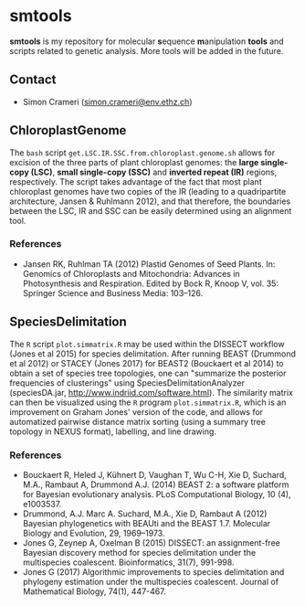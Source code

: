 # smtools

**smtools** is my repository for molecular **s**equence **m**anipulation **tools** and scripts related to genetic analysis. More tools will be added in the future.

## Contact
* Simon Crameri (simon.crameri@env.ethz.ch)


## ChloroplastGenome
The `bash` script `get.LSC.IR.SSC.from.chloroplast.genome.sh` allows for excision of the three parts of plant chloroplast genomes: the **large single-copy (LSC)**, **small single-copy (SSC)** and **inverted repeat (IR)** regions, respectively. The script takes advantage of the fact that most plant chloroplast genomes have two copies of the IR (leading to a quadripartite architecture, Jansen & Ruhlmann 2012), and that therefore, the boundaries between the LSC, IR and SSC can be easily determined using an alignment tool. 

### References
* Jansen RK, Ruhlman TA (2012) Plastid Genomes of Seed Plants. In: Genomics of Chloroplasts and Mitochondria: Advances in Photosynthesis and Respiration. Edited by Bock R, Knoop V, vol. 35: Springer Science and Business Media: 103–126.

## SpeciesDelimitation
The `R` script `plot.simmatrix.R` may be used within the DISSECT workflow (Jones et al 2015) for species delimitation. After running BEAST (Drummond et al 2012) or STACEY (Jones 2017) for BEAST2 (Bouckaert et al 2014) to obtain a set of species tree topologies, one can "summarize the posterior frequencies of clusterings" using SpeciesDelimitationAnalyzer (speciesDA.jar, http://www.indriid.com/software.html). The similarity matrix can then be visualized using the `R` program `plot.simmatrix.R`, which is an improvement on Graham Jones' version of the code, and allows for automatized pairwise distance matrix sorting (using a summary tree topology in NEXUS format), labelling, and line drawing.

### References
* Bouckaert R, Heled J, Kühnert D, Vaughan T, Wu C-H, Xie D, Suchard, M.A., Rambaut A, Drummond A.J. (2014) BEAST 2: a software platform for Bayesian evolutionary analysis. PLoS Computational Biology, 10 (4), e1003537.
* Drummond, A.J. Marc A. Suchard, M.A., Xie D, Rambaut A (2012) Bayesian phylogenetics with BEAUti and the BEAST 1.7. Molecular Biology and Evolution, 29, 1969–1973.
* Jones G, Zeynep A, Oxelman B (2015) DISSECT: an assignment-free Bayesian discovery method for species delimitation under the multispecies coalescent. Bioinformatics, 31(7), 991-998.
* Jones G (2017) Algorithmic improvements to species delimitation and phylogeny estimation under the multispecies coalescent. Journal of Mathematical Biology, 74(1), 447-467.
